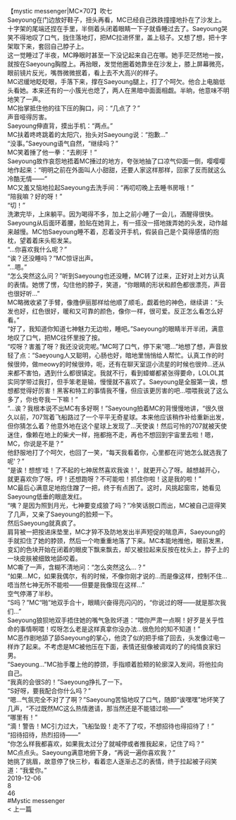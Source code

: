 <br/>
【mystic messenger|MC×707】吹七<br/>
Saeyoung在门边放好鞋子，扭头再看，MC已经自己跌跌撞撞地扑在了沙发上。十字架的尾端还捏在手里，半侧着头闭着眼睛一下子就昏睡过去了。Saeyoung哭笑不得地叹了口气，拢住落地灯，把MC拉进怀里，盖上毯子。又想了想，把十字架取下来，套回自己脖子上。<br/>
这一觉睡过了半夜，MC睁眼时甚至一下没记起来自己在哪。她手茫茫然地一按，就按在Saeyoung胸膛上。再抬眼，发觉他圈着她靠坐在沙发上，膝上屏幕微亮，眼前镜片反光，嘴唇微微抿着，看上去不大高兴的样子。<br/>
MC迟缓地眨眨眼，手落下来，撑在Saeyoung腿上，打了个呵欠。他合上电脑低头看她。本来还有的一小簇光也熄了，两人在黑暗中面面相觑。半晌，他意味不明地笑了一声。<br/>
MC抬掌抵住他的往下压的胸口，问：“几点了？”<br/>
声音哑得厉害。<br/>
Saeyoung伸直背，摸出手机：“两点。”<br/>
MC扶着咚咚跳着的太阳穴，抬头对Saeyoung说：“抱歉...”<br/>
“没事。”Saeyoung语气自然，“继续吗？”<br/>
MC笑着捶了他一拳：“去刷牙！”<br/>
Saeyoung故作哀怨地捂着MC捶过的地方，夸张地抽了口凉气仰面一倒，嘤嘤嘤地作起来：“明明之前在外面叫人小甜甜，还要人家这样那样，回家了反而就这么冷酷无情——”<br/>
MC又羞又恼地拉起Saeyoung去洗手间：“再叨叨晚上去睡书房哦！”<br/>
“陪我嘛？好的呀！”<br/>
“切！”<br/>
洗漱完毕，上床躺平。因为喝得不多，加上之前小睡了一会儿，酒醒得很快。Saeyoung从后面环着腰，脸贴在她背上，有一搭没一搭地拨弄她的头发，动作越来越慢。MC怕Saeyoung睡不着，忍着没开手机，假装自己是个莫得感情的抱枕，望着着床头柜发呆。<br/>
“...你喜欢我什么呢？”<br/>
“诶？还没睡吗？”MC惊讶出声。<br/>
“...嗯。”<br/>
“怎么突然这么问？”听到Saeyoung也还没睡，MC转了过来，正好对上对方认真的表情。她愣了愣，勾住他的脖子，笑道，“你眼睛的形状和颜色都很漂亮，声音也很好听...”<br/>
MC略微收紧了手臂，像撸伊丽那样给他顺了顺毛，觑着他的神色，继续讲：“头发也好，红色很好，暖和又可靠的颜色，像你一样，很可爱。反正怎么看怎么好看。”<br/>
“好了，我知道你知道七神魅力无边啦，睡吧。”Saeyoung的眼睛半开半闭，满意地叹了口气，把MC往怀里按了按。<br/>
“哎呀？害羞了呀？我还没说完呢。”MC呵了口气，停下来“嗯...”地想了想，声音放轻了点：“Saeyoung人又聪明，心肠也好，暗地里悄悄给人帮忙。认真工作的时候很帅，做meowy的时候很帅，呃，还有在聊天室逗小流星的时候也很帅...还从来都不害怕，遇到什么都很镇定。我就不行，看到蟑螂都紧张得要命，LOLOL其实同学带过我打，但手笨老是输，慢慢就不喜欢了。Saeyoung是全服第一诶，想想都觉得好厉害！黑客和特工的事情我不懂，但应该更厉害的吧...喂喂我说了这么多了，你也夸我一下嘛！”<br/>
“...诶？我根本说不出MC有多好啊！”Saeyoung拍着MC的背慢慢地讲，“很久很久以前，707驾着飞船路过了一个平平无奇星球。本来他应该稍作补给重新出发，但你猜怎么着？他意外地在这个星球上发现了...天使诶！然后可怜的707就被天使迷住，像赖在地上的柴犬一样，拖都拖不走，再也不想回到宇宙里去啦！嗯，MC，你说是不是？”<br/>
他舒服地打了个呵欠，也回了一笑，“每天我看着你，心里都在问'她怎么就选我了呢'？”<br/>
“是诶！想想'哇！了不起的七神居然喜欢我诶！'，就更开心了呀。越想越开心，就更喜欢你了呀。哼！还想跑呀？不可能啦！抓住你啦！这是我的啦！”<br/>
MC最后心满意足地抱住蹭了一把，终于有点困了。这时，风挑起窗帘，她看见Saeyoung低垂的眼底发红。<br/>
“咦？是因为照到月光，七神要变成狼了吗？”冷笑话脱口而出，MC被自己逗得笑了几声，又亲了Saeyoung的脸颊一下。<br/>
然后Saeyoung就真疯了。<br/>
肩背被一把按进床垫里，MC才猝不及防地发出半声短促的喘息声，Saeyoung的手就扣住了她的脖颈，然后一个吻重重地落了下来。MC本能地推他，眼前发黑，变幻的色块开始在闭着的眼皮下飘来飘去，却又被拉起来反按在枕头上，脖子上的一块皮肤被细致地舔咬着。<br/>
MC嘶了一声，含糊不清地问：“怎么突然这么...？”<br/>
“如果...MC，如果我偶尔，有的时候，不像你刚才说的...而是像这样，控制不住...唔当然七神无所不能啦——但要是我像现在这样...”<br/>
空气停滞了半秒。<br/>
“S吗？”MC“啪”地双手合十，眼睛兴奋得亮闪闪的，“你说过的呀——就是那次我们...”<br/>
Saeyoung狼狈地双手捂住她的嘴气急败坏道：“喂你严肃一点啊！好歹是关乎性命的事情啊喂！哎呀怎么老是这样真拿你没办法...很危险的知不知道！”<br/>
MC恶作剧地舔了舔Saeyoung的掌心，他烫了似的把手缩了回去，头发像过电一样炸了起来。不考虑是MC被他压在下面，表情还挺像被调戏的了的纯情良家妇男。<br/>
“Saeyoung...”MC抬手覆上他的脖颈，手指顺着脸颊的轮廓深入发间，将他拉向自己。<br/>
“我真的会很S的！”Saeyoung挣扎了一下。<br/>
“S好呀，要我配合你什么吗？”<br/>
“嗯...气氛完全不对了了啊？”Saeyoung苦恼地叹了口气，随即“诶嘿嘿”地坏笑了几声，“不过既然MC这么热情邀请，那当然还是不能错过啦——”<br/>
“哪里有！”<br/>
“滴！警告！MC引力过大，飞船坠毁！走不了了哎，不想招待也得招待了！”<br/>
“招待招待，热烈招待——”<br/>
“你怎么样我都喜欢，如果我太过分了就喊停或者推我起来，记住了吗？”<br/>
MC点点头。Saeyoung满意地俯下身，“再说一遍你喜欢我？”<br/>
她挑了挑眉，故意停了快三秒，看着恋人逐渐忐忑的表情，终于拉起被子闷笑道：“我爱你。”<br/>
2019-12-06<br/>
8<br/>
46<br/>
#Mystic messenger<br/>
< 上一篇<br/>
